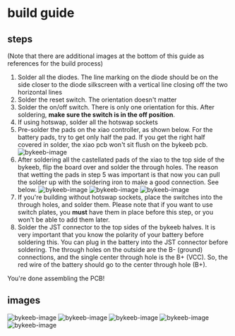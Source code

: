 # build guide

## steps

(Note that there are additional images at the bottom of this guide as references for the build process)

1. Solder all the diodes. The line marking on the diode should be on the side closer to the diode silkscreen with a vertical line closing off the two horizontal lines
2. Solder the reset switch. The orientation doesn't matter
3. Solder the on/off switch. There is only one orientation for this. After soldering, **make sure the switch is in the off position**.
4. If using hotswap, solder all the hotswap sockets
5. Pre-solder the pads on the xiao controller, as shown below. For the battery pads, try to get only half the pad. If you get the right half covered in solder, the xiao pcb won't sit flush on the bykeeb pcb.
![bykeeb-image](images/xiao-pre-solder-prep.jpg)
6. After soldering all the castellated pads of the xiao to the top side of the bykeeb, flip the board over and solder the through holes. The reason that wetting the pads in step 5 was important is that now you can pull the solder up with the soldering iron to make a good connection. See below.
![bykeeb-image](images/xiao-battery-and-reset-solder-01.jpg)
![bykeeb-image](images/xiao-battery-and-reset-solder-02.jpg)
![bykeeb-image](images/xiao-battery-and-reset-solder-03.jpg)
7. If you're building without hotswap sockets, place the switches into the through holes, and solder them. Please note that if you want to use switch plates, you **must** have them in place before this step, or you won't be able to add them later.
8. Solder the JST connector to the top sides of the bykeeb halves. It is very important that you know the polarity of your battery before soldering this. You can plug in the battery into the JST connector before soldering. The through holes on the outside are the B- (ground) connections, and the single center through hole is the B+ (VCC). So, the red wire of the battery should go to the center through hole (B+).

You're done assembling the PCB!

## images

![bykeeb-image](images/bykeeb-bottom-assembled-with-cover.jpg)
![bykeeb-image](images/bykeeb-top-assembled-without-cover.jpg)
![bykeeb-image](images/bykeeb-top-assembled-without-switches.jpg)
![bykeeb-image](images/bykeeb-top-cover-over-jst.jpg)
![bykeeb-image](images/bykeeb-top-fully-assembled-without-onoff-switch.jpg)

